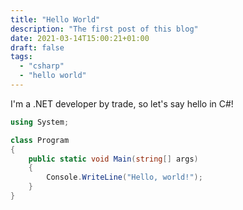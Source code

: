 ```yaml
---
title: "Hello World"
description: "The first post of this blog"
date: 2021-03-14T15:00:21+01:00
draft: false
tags:
  - "csharp"
  - "hello world"
---
```


I'm a .NET developer by trade, so let's say hello in C#!

```csharp
using System;

class Program
{
    public static void Main(string[] args)
    {
        Console.WriteLine("Hello, world!");
    }
}
```

